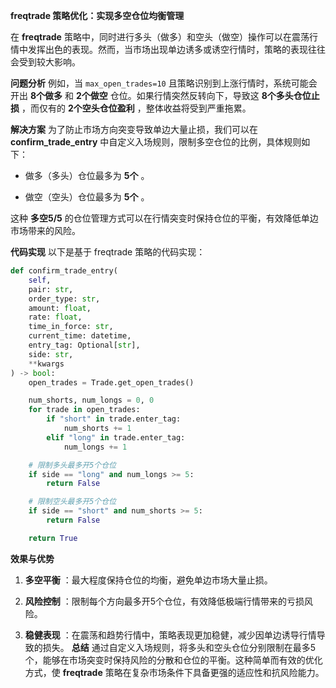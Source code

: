 **freqtrade 策略优化：实现多空仓位均衡管理** 

在 **freqtrade**  策略中，同时进行多头（做多）和空头（做空）操作可以在震荡行情中发挥出色的表现。然而，当市场出现单边诱多或诱空行情时，策略的表现往往会受到较大影响。

**问题分析** 例如，当 `max_open_trades=10` 且策略识别到上涨行情时，系统可能会开出 **8个做多**  和 **2个做空**  仓位。如果行情突然反转向下，导致这 **8个多头仓位止损** ，而仅有的 **2个空头仓位盈利** ，整体收益将受到严重拖累。

**解决方案** 为了防止市场方向突变导致单边大量止损，我们可以在 **confirm_trade_entry**  中自定义入场规则，限制多空仓位的比例，具体规则如下： 
- 做多（多头）仓位最多为 **5个** 。
 
- 做空（空头）仓位最多为 **5个** 。

这种 **多空5/5**  的仓位管理方式可以在行情突变时保持仓位的平衡，有效降低单边市场带来的风险。

**代码实现** 
以下是基于 freqtrade 策略的代码实现：


```python
def confirm_trade_entry(
    self,
    pair: str,
    order_type: str,
    amount: float,
    rate: float,
    time_in_force: str,
    current_time: datetime,
    entry_tag: Optional[str],
    side: str,
    **kwargs
) -> bool:
    open_trades = Trade.get_open_trades()

    num_shorts, num_longs = 0, 0
    for trade in open_trades:
        if "short" in trade.enter_tag:
            num_shorts += 1
        elif "long" in trade.enter_tag:
            num_longs += 1

    # 限制多头最多开5个仓位
    if side == "long" and num_longs >= 5:
        return False

    # 限制空头最多开5个仓位
    if side == "short" and num_shorts >= 5:
        return False

    return True
```
**效果与优势**  
1. **多空平衡** ：最大程度保持仓位的均衡，避免单边市场大量止损。
 
2. **风险控制** ：限制每个方向最多开5个仓位，有效降低极端行情带来的亏损风险。
 
3. **稳健表现** ：在震荡和趋势行情中，策略表现更加稳健，减少因单边诱导行情导致的损失。
**总结** 通过自定义入场规则，将多头和空头仓位分别限制在最多5个，能够在市场突变时保持风险的分散和仓位的平衡。这种简单而有效的优化方式，使 **freqtrade**  策略在复杂市场条件下具备更强的适应性和抗风险能力。
